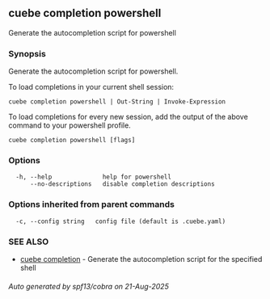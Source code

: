 ## cuebe completion powershell

Generate the autocompletion script for powershell

### Synopsis

Generate the autocompletion script for powershell.

To load completions in your current shell session:

	cuebe completion powershell | Out-String | Invoke-Expression

To load completions for every new session, add the output of the above command
to your powershell profile.


```
cuebe completion powershell [flags]
```

### Options

```
  -h, --help              help for powershell
      --no-descriptions   disable completion descriptions
```

### Options inherited from parent commands

```
  -c, --config string   config file (default is .cuebe.yaml)
```

### SEE ALSO

* [cuebe completion](cuebe_completion.md)	 - Generate the autocompletion script for the specified shell

###### Auto generated by spf13/cobra on 21-Aug-2025
